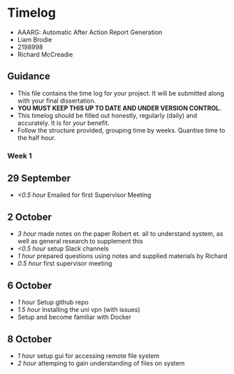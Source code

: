 # Timelog

* AAARG: Automatic After Action Report Generation
* Liam Brodie
* 2198998
* Richard McCreadie

## Guidance

* This file contains the time log for your project. It will be submitted along with your final dissertation.
* **YOU MUST KEEP THIS UP TO DATE AND UNDER VERSION CONTROL.**
* This timelog should be filled out honestly, regularly (daily) and accurately. It is for *your* benefit.
* Follow the structure provided, grouping time by weeks.  Quantise time to the half hour.


### Week 1

## 29 September
* *<0.5 hour* Emailed for first Supervisor Meeting

## 2 October
* *3 hour* made notes on the paper Robert et. all to understand system, as well as general research to supplement this
* *<0.5 hour* setup Slack channels
*  *1 hour* prepared questions using notes and supplied materials by Richard
* *0.5 hour* first supervisor meeting

## 6 October
* *1 hour* Setup github repo
* *1.5 hour* Installing the uni vpn (with issues)
* Setup and become familiar with Docker

## 8 October
* *1 hour* setup gui for accessing remote file system
* *2 hour* attemping to gain understanding of files on system

